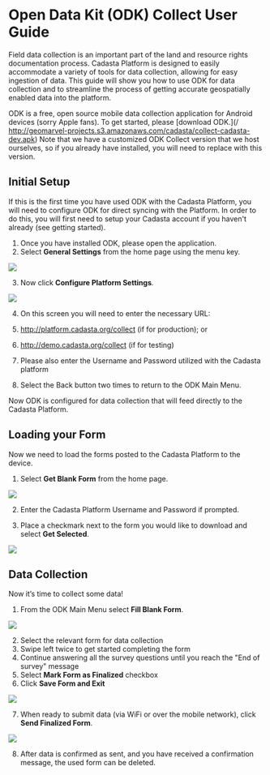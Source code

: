 # Open Data Kit \(ODK\) Collect User Guide

Field data collection is an important part of the land and resource rights documentation process. Cadasta Platform is designed to easily accommodate a variety of tools for data collection, allowing for easy ingestion of data. This guide will show you how to use ODK for data collection and to streamline the process of getting accurate geospatially enabled data into the platform.

ODK is a free, open source mobile data collection application for Android devices \(sorry Apple fans\). To get started, please [download ODK.](/ http://geomarvel-projects.s3.amazonaws.com/cadasta/collect-cadasta-dev.apk) Note that we have a customized ODK Collect version that we host ourselves, so if you already have installed, you will need to replace with this version.

## **Initial Setup**

If this is the first time you have used ODK with the Cadasta Platform, you will need to configure ODK for direct syncing with the  Platform. In order to do this, you will first need to setup your Cadasta account if you haven't already \(see getting started\).

1. Once you have installed ODK, please open the application.
2. Select **General Settings** from the home page using the menu key.

  ![](/assets/odk_homepage.png)

3. Now click **Configure Platform Settings**_._

  ![](/assets/odk_generalsettings_marked.png)

4. On this screen you will need to enter the necessary URL:
  1. http://platform.cadasta.org/collect \(if for production\); or
  2. http://demo.cadasta.org/collect  \(if for testing\)

5. Please also enter the Username and Password utilized with the Cadasta platform

6. Select the Back button two times to return to the ODK Main Menu.


Now ODK is configured for data collection that will feed directly to the Cadasta Platform.

## Loading your Form

Now we need to load the forms posted to the Cadasta Platform to the device.

1. Select **Get Blank Form** from the home page.

  ![](/assets/odk_homepage_getblankform2.png)

2. Enter the Cadasta Platform Username and Password if prompted.

3. Place a checkmark next to the form you would like to download and select **Get Selected**.

![](/assets/odk_get_forms.png)

## Data Collection

Now it’s time to collect some data!

1. From the ODK Main Menu select **Fill Blank Form**.

![](/assets/odk_homepage_fill_blank_form.png)

2. Select the relevant form for data collection
3. Swipe left twice to get started completing the form
4. Continue answering all the survey questions until you reach the "End of survey" message
5. Select **Mark Form as Finalized** checkbox
6. Click **Save Form and Exit**

![](/assets/odk_questionnaire_marked.png)

7. When ready to submit data \(via WiFi or over the mobile network\), click **Send Finalized Form**.

![](/assets/odk_send_form_marked.png)

8. After data is confirmed as sent, and you have received a confirmation message, the used form can be deleted.


